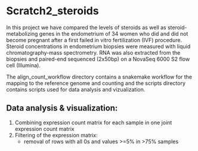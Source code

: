 # Scratch2_steroids

In this project we have compared the levels of steroids as well as steroid-metabolizing genes in the endometrium of 34 women who did and did not become pregnant after a first failed in vitro fertilization (IVF) procedure. Steroid concentrations in endometrium biopsies were measured with liquid chromatography-mass spectrometry. RNA was also extracted from the biopsies and paired-end sequenced (2x50bp) on a NovaSeq 6000 S2 flow cell (Illumina). 

The align_count_workflow directory contains a snakemake workflow for the mapping to the reference genome and counting and the scripts directory contains scripts used for data analysis and vizualization. 

## Data analysis & visualization:

1. Combining expression count matrix for each sample in one joint expression count matrix
2. Filtering of the expression matrix: 
   - removal of rows with all 0s and values >=5% in >75% samples

